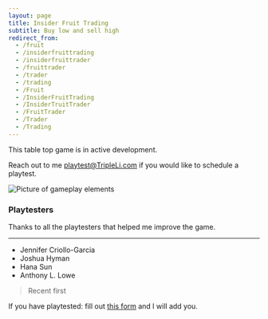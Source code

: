 ```yaml
---
layout: page
title: Insider Fruit Trading
subtitle: Buy low and sell high
redirect_from:
  - /fruit
  - /insiderfruittrading
  - /insiderfruittrader
  - /fruittrader
  - /trader
  - /trading
  - /Fruit
  - /InsiderFruitTrading
  - /InsiderTruitTrader
  - /FruitTrader
  - /Trader
  - /Trading
---
```


This table top game is in active development. 

Reach out to me <playtest@TripleLi.com> if you would like to schedule a playtest.

![Picture of gameplay elements](/assets/img/Insider-Fruit-Trading_Game-pieces2.JPG)

### Playtesters

Thanks to all the playtesters that helped me improve the game.

___
* Jennifer Criollo-Garcia 
* Joshua Hyman
* Hana Sun
* Anthony L. Lowe

> Recent first

If you have playtested: fill out [this form](https://forms.gle/fdDuG1Amtx1wXTn28) and I will add you.

